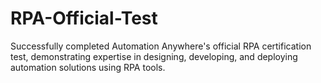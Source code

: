 # RPA-Official-Test
Successfully completed Automation Anywhere's official RPA certification test, demonstrating expertise in designing, developing, and deploying automation solutions using RPA tools.
